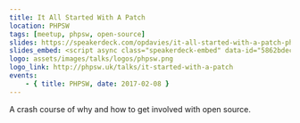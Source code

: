 ```yaml
---
title: It All Started With A Patch
location: PHPSW
tags: [meetup, phpsw, open-source]
slides: https://speakerdeck.com/opdavies/it-all-started-with-a-patch-phpsw
slides_embed: <script async class="speakerdeck-embed" data-id="5862bdecb7a24cfaa5fc844696fafa0c" data-ratio="1.37081659973226" src="//speakerdeck.com/assets/embed.js"></script>
logo: assets/images/talks/logos/phpsw.png
logo_link: http://phpsw.uk/talks/it-started-with-a-patch
events:
    - { title: PHPSW, date: 2017-02-08 }
---
```

A crash course of why and how to get involved with open source.
